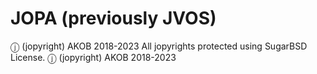 # JOPA (previously JVOS)
ⓙ (jopyright) AKOB 2018-2023
All jopyrights protected using SugarBSD License.
ⓙ (jopyright) AKOB 2018-2023

